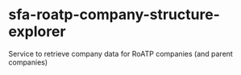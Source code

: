 # sfa-roatp-company-structure-explorer
Service to retrieve company data for RoATP companies (and parent companies)
